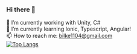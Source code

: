 ### Hi there 👋

<!--
**bilkefpv/bilkefpv** is a ✨ _special_ ✨ repository because its `README.md` (this file) appears on your GitHub profile.

Here are some ideas to get you started:

- 🔭 I’m currently working on ...
- 🌱 I’m currently learning ...
- 👯 I’m looking to collaborate on ...
- 🤔 I’m looking for help with ...
- 💬 Ask me about ...
- 📫 How to reach me: ...
- 😄 Pronouns: ...
- ⚡ Fun fact: ...
-->
🔭 I’m currently working with Unity, C#  
🌱 I’m currently learning Ionic, Typescript, Angular!  
📫 How to reach me:  bilke1104@gmail.com  
[![Top Langs](https://github-readme-stats-2-jk6xc9v2c-bilkefpv.vercel.app/api/top-langs/?username=bilkefpv&&exclude_repo=github-readme-stats&hide=python,c%2b%2b,c,cython,fortran&langs_count=8&layout=compact)](https://github.com/anuraghazra/github-readme-stats)
